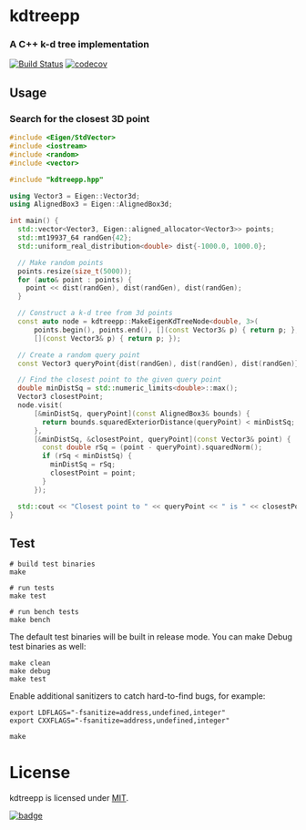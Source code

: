 # kdtreepp

### A C++ k-d tree implementation

[![Build Status](https://travis-ci.com/jhurliman/kdtreepp.svg?branch=master)](https://travis-ci.com/jhurliman/kdtreepp)
[![codecov](https://codecov.io/gh/jhurliman/kdtreepp/branch/master/graph/badge.svg)](https://codecov.io/gh/jhurliman/kdtreepp)

## Usage

### Search for the closest 3D point

```cpp
#include <Eigen/StdVector>
#include <iostream>
#include <random>
#include <vector>

#include "kdtreepp.hpp"

using Vector3 = Eigen::Vector3d;
using AlignedBox3 = Eigen::AlignedBox3d;

int main() {
  std::vector<Vector3, Eigen::aligned_allocator<Vector3>> points;
  std::mt19937_64 randGen{42};
  std::uniform_real_distribution<double> dist{-1000.0, 1000.0};

  // Make random points
  points.resize(size_t(5000));
  for (auto& point : points) {
    point << dist(randGen), dist(randGen), dist(randGen);
  }

  // Construct a k-d tree from 3d points
  const auto node = kdtreepp::MakeEigenKdTreeNode<double, 3>(
      points.begin(), points.end(), [](const Vector3& p) { return p; },
      [](const Vector3& p) { return p; });

  // Create a random query point
  const Vector3 queryPoint{dist(randGen), dist(randGen), dist(randGen)};

  // Find the closest point to the given query point
  double minDistSq = std::numeric_limits<double>::max();
  Vector3 closestPoint;
  node.visit(
      [&minDistSq, queryPoint](const AlignedBox3& bounds) {
        return bounds.squaredExteriorDistance(queryPoint) < minDistSq;
      },
      [&minDistSq, &closestPoint, queryPoint](const Vector3& point) {
        const double rSq = (point - queryPoint).squaredNorm();
        if (rSq < minDistSq) {
          minDistSq = rSq;
          closestPoint = point;
        }
      });

  std::cout << "Closest point to " << queryPoint << " is " << closestPoint << "\n";
}
```

## Test

```shell
# build test binaries
make

# run tests
make test

# run bench tests
make bench
```

The default test binaries will be built in release mode. You can make Debug test binaries as well:

```shell
make clean
make debug
make test
```

Enable additional sanitizers to catch hard-to-find bugs, for example:

```shell
export LDFLAGS="-fsanitize=address,undefined,integer"
export CXXFLAGS="-fsanitize=address,undefined,integer"

make
```

# License

kdtreepp is licensed under [MIT](https://opensource.org/licenses/MIT).

[![badge](https://mapbox.s3.amazonaws.com/cpp-assets/hpp-skel-badge_blue.svg)](https://github.com/mapbox/hpp-skel)
